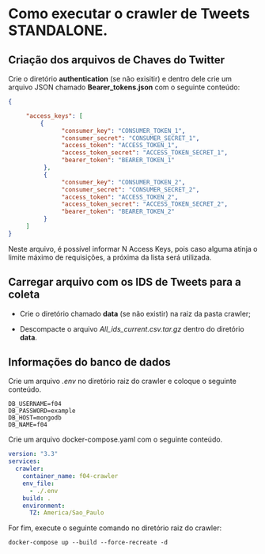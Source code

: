 # Como executar o crawler de Tweets STANDALONE.

## Criação dos arquivos de Chaves do Twitter

Crie o diretório **authentication** (se não exisitir) e dentro dele crie um arquivo JSON chamado **Bearer_tokens.json** com o seguinte conteúdo:

```json
{ 

     "access_keys": [
         {
               "consumer_key": "CONSUMER_TOKEN_1",
               "consumer_secret": "CONSUMER_SECRET_1",
               "access_token": "ACCESS_TOKEN_1",
               "access_token_secret": "ACCESS_TOKEN_SECRET_1",
               "bearer_token": "BEARER_TOKEN_1"
          },
          {
               "consumer_key": "CONSUMER_TOKEN_2",
               "consumer_secret": "CONSUMER_SECRET_2",
               "access_token": "ACCESS_TOKEN_2",
               "access_token_secret": "ACCESS_TOKEN_SECRET_2",
               "bearer_token": "BEARER_TOKEN_2"
          }
     ]
}
```

Neste arquivo, é possível informar N Access Keys, pois caso alguma atinja o limite máximo de requisições, a próxima da lista será utilizada.

## Carregar arquivo com os IDS de Tweets para a coleta

- Crie o diretório chamado **data** (se não existir) na raiz da pasta crawler;

- Descompacte o arquivo *All_ids_current.csv.tar.gz* dentro do diretório **data**.

## Informações do banco de dados

Crie um arquivo *.env*  no diretório raiz do crawler e coloque o seguinte conteúdo.

```
DB_USERNAME=f04
DB_PASSWORD=example
DB_HOST=mongodb
DB_NAME=f04
```

Crie um arquivo docker-compose.yaml com o seguinte conteúdo.

```yaml
version: "3.3"
services:
  crawler:
    container_name: f04-crawler
    env_file:
      - ./.env
    build: .
    environment:
      TZ: America/Sao_Paulo
```

For fim, execute o seguinte comando no diretório raiz do crawler:

```shell
docker-compose up --build --force-recreate -d
```
